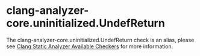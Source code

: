 clang-analyzer-core.uninitialized.UndefReturn
=============================================

The clang-analyzer-core.uninitialized.UndefReturn check is an alias,
please see [Clang Static Analyzer Available
Checkers](https://clang.llvm.org/docs/analyzer/checkers.html#core-uninitialized-undefreturn)
for more information.

